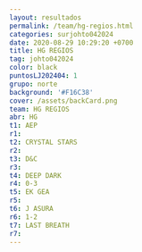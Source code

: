 ```yaml
---
layout: resultados
permalink: /team/hg-regios.html
categories: surjohto042024
date: 2020-08-29 10:29:20 +0700
title: HG REGIOS
tag: johto042024
color: black
puntosLJ202404: 1
grupo: norte
background: '#F16C38'
cover: /assets/backCard.png
team: HG REGIOS
abr: HG
t1: AEP
r1:
t2: CRYSTAL STARS
r2:
t3: D&C
r3:
t4: DEEP DARK
r4: 0-3
t5: EK GEA
r5: 
t6: J ASURA
r6: 1-2
t7: LAST BREATH
r7: 
---
```



